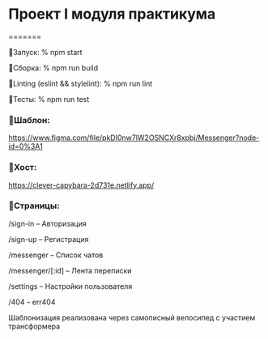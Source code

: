 # Проект I модуля практикума
=======

📎Запуск: % npm start

📎Сборка: % npm run build

📎Linting (eslint && stylelint): % npm run lint

📎Тесты: % npm run test


### 📝Шаблон:
https://www.figma.com/file/pkDI0nw7lW2OSNCXr8xpbj/Messenger?node-id=0%3A1

### 💾Хост:
https://clever-capybara-2d731e.netlify.app/



### 📑Страницы:

/sign-in – Авторизация

/sign-up – Регистрация

/messenger – Список чатов

/messenger/[:id] – Лента переписки

/settings – Настройки пользователя

/404 – err404

Шаблонизация реализована через самописный велосипед c участием трансформера